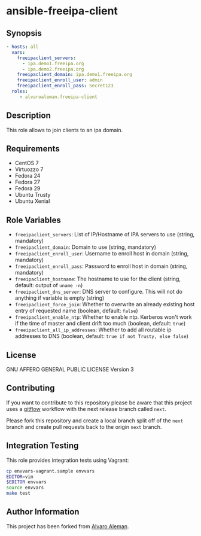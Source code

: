 # ansible-freeipa-client

## Synopsis

```yaml
- hosts: all
  vars:
    freeipaclient_servers:
      - ipa.demo1.freeipa.org
      - ipa.demo2.freeipa.org
    freeipaclient_domain: ipa.demo1.freeipa.org
    freeipaclient_enroll_user: admin
    freeipaclient_enroll_pass: Secret123
  roles:
     - alvaroaleman.freeipa-client
```

## Description

This role allows to join clients to an ipa domain.

## Requirements

* CentOS 7
* Virtuozzo 7
* Fedora 24
* Fedora 27
* Fedora 29
* Ubuntu Trusty
* Ubuntu Xenial

## Role Variables

* ``freeipaclient_servers``: List of IP/Hostname of IPA servers to use (string, mandatory)
* ``freeipaclient_domain``: Domain to use (string, mandatory)
* ``freeipaclient_enroll_user``: Username to enroll host in domain (string, mandatory)
* ``freeipaclient_enroll_pass``: Password to enroll host in domain (string, mandatory)
* ``freeipaclient_hostname``: The hostname to use for the client (string, default: output of ``uname -n``)
* ``freeipaclient_dns_server``: DNS server to configure. This will not do anything if variable is empty (string)
* ``freeipaclient_force_join``: Whether to overwrite an already existing host entry of requested name (boolean, default: ``false``)
* ``freeipaclient_enable_ntp``: Whether to enable ntp. Kerberos won't work if the time of master and client drift too much (boolean, default: ``true``)
* ``freeipaclient_all_ip_addresses``: Whether to add all routable ip addresses to DNS (boolean, default: ``true if not Trusty, else false``)


## License

GNU AFFERO GENERAL PUBLIC LICENSE Version 3

## Contributing

If you want to contribute to this repository please be aware that this
project uses a [gitflow](http://nvie.com/posts/a-successful-git-branching-model/)
workflow with the next release branch called ``next``.

Please fork this repository and create a local branch split off of the ``next``
branch and create pull requests back to the origin ``next`` branch.

## Integration Testing

This role provides integration tests using Vagrant:

```bash
cp envvars-vagrant.sample envvars
EDITOR=vim
$EDITOR envvars
source envvars
make test
```

## Author Information

This project has been forked from [Alvaro Aleman](https://github.com/alvaroaleman/ansible-freeipa-client).
